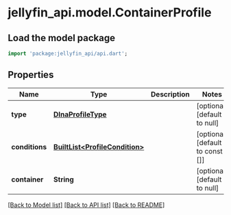 # jellyfin_api.model.ContainerProfile

## Load the model package
```dart
import 'package:jellyfin_api/api.dart';
```

## Properties
Name | Type | Description | Notes
------------ | ------------- | ------------- | -------------
**type** | [**DlnaProfileType**](DlnaProfileType.md) |  | [optional] [default to null]
**conditions** | [**BuiltList&lt;ProfileCondition&gt;**](ProfileCondition.md) |  | [optional] [default to const []]
**container** | **String** |  | [optional] [default to null]

[[Back to Model list]](../README.md#documentation-for-models) [[Back to API list]](../README.md#documentation-for-api-endpoints) [[Back to README]](../README.md)


